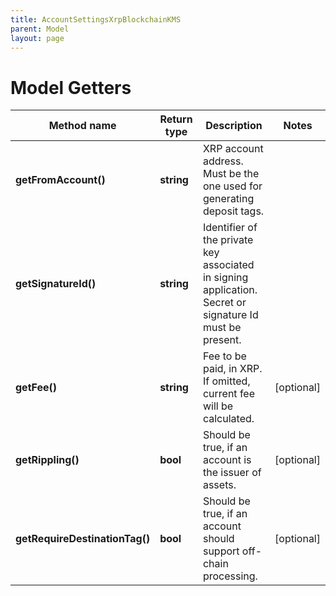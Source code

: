 ```yaml
---
title: AccountSettingsXrpBlockchainKMS
parent: Model
layout: page
---
```


# Model Getters

Method name | Return type | Description | Notes
------------ | ------------- | ------------- | -------------
**getFromAccount()** | **string** | XRP account address. Must be the one used for generating deposit tags. |
**getSignatureId()** | **string** | Identifier of the private key associated in signing application. Secret or signature Id must be present. |
**getFee()** | **string** | Fee to be paid, in XRP. If omitted, current fee will be calculated. | [optional]
**getRippling()** | **bool** | Should be true, if an account is the issuer of assets. | [optional]
**getRequireDestinationTag()** | **bool** | Should be true, if an account should support off-chain processing. | [optional]

